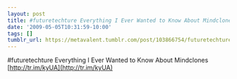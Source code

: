 ```yaml
---
layout: post
title: #futuretechture Everything I Ever Wanted to Know About Mindclones
date: '2009-05-05T10:31:59-10:00'
tags: []
tumblr_url: https://metavalent.tumblr.com/post/103866754/futuretechture-everything-i-ever-wanted-to-know
---
```

#futuretechture Everything I Ever Wanted to Know About Mindclones [http://tr.im/kyUA](http://tr.im/kyUA)

